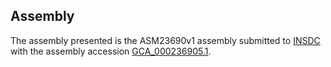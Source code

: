 

Assembly
--------

The assembly presented is the ASM23690v1 assembly submitted to
[INSDC](http://www.insdc.org) with the assembly accession
[GCA\_000236905.1](http://www.ebi.ac.uk/ena/data/view/GCA_000236905.1).
